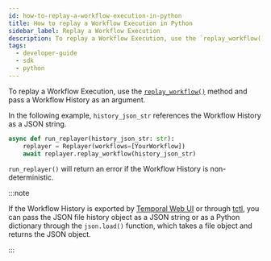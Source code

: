```yaml
---
id: how-to-replay-a-workflow-execution-in-python
title: How to replay a Workflow Execution in Python
sidebar_label: Replay a Workflow Execution
description: To replay a Workflow Execution, use the `replay_workflow()` method and pass a Workflow History as an argument.
tags:
  - developer-guide
  - sdk
  - python
---
```


To replay a Workflow Execution, use the [`replay_workflow()`](https://python.temporal.io/temporalio.worker.replayer#replay_workflow) method and pass a Workflow History as an argument.

In the following example, `history_json_str` references the Workflow History as a JSON string.

```python
async def run_replayer(history_json_str: str):
    replayer = Replayer(workflows=[YourWorkflow])
    await replayer.replay_workflow(history_json_str)
```

`run_replayer()` will return an error if the Workflow History is non-deterministic.

:::note

If the Workflow History is exported by [Temporal Web UI](/web-ui) or through [tctl](/tctl), you can pass the JSON file history object as a JSON string or as a Python dictionary through the `json.load()` function, which takes a file object and returns the JSON object.

:::
